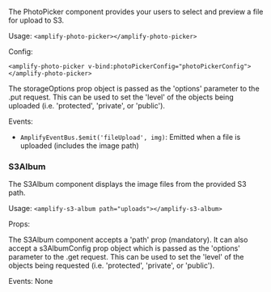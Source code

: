 The PhotoPicker component provides your users to select and preview a file for upload to S3.

Usage: `<amplify-photo-picker></amplify-photo-picker>`

Config:
```
<amplify-photo-picker v-bind:photoPickerConfig="photoPickerConfig"></amplify-photo-picker>
```

<inline-fragment framework="vue" src="~/ui-legacy/fragments/photo-picker-attributes.md"></inline-fragment>

The storageOptions prop object is passed as the 'options' parameter to the .put request.  This can be used to set the 'level' of the objects being uploaded (i.e. 'protected', 'private', or 'public').

Events:

* `AmplifyEventBus.$emit('fileUpload', img)`: Emitted when a file is uploaded (includes the image path)


### S3Album

The S3Album component displays the image files from the provided S3 path.

Usage: `<amplify-s3-album path="uploads"></amplify-s3-album>`

Props:

The S3Album component accepts a 'path' prop (mandatory). It can also accept a s3AlbumConfig prop object which is passed as the 'options' parameter to the .get request.  This can be used to set the 'level' of the objects being requested (i.e. 'protected', 'private', or 'public').



Events: None